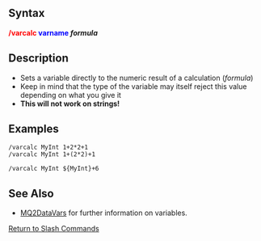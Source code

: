 ## Syntax

**<span style="color:red">/varcalc</span> <span style="color:blue">varname</span> *formula***

## Description

-   Sets a variable directly to the numeric result of a calculation (*formula*)
-   Keep in mind that the type of the variable may itself reject this value depending on what you give it
-   **This will not work on strings!**

## Examples

    /varcalc MyInt 1+2*2+1
    /varcalc MyInt 1+(2*2)+1

    /varcalc MyInt ${MyInt}+6

## See Also

-   [MQ2DataVars](../documentation/mq2datavars.md) for further information on variables.

[Return to Slash Commands](../commands/slash-commands.md)

 
